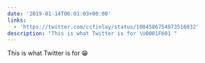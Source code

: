 ```yaml
---
date: '2019-01-14T06:01:03+00:00'
links:
  - 'https://twitter.com/ccfinlay/status/1084586754873516032'
description: "This is what Twitter is for \U0001F601 "
---
```

This is what Twitter is for 😁 
